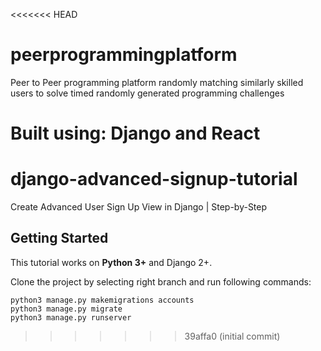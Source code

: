 <<<<<<< HEAD
# peerprogrammingplatform
Peer to Peer programming platform randomly matching similarly skilled users to solve timed randomly generated programming challenges


Built using: Django and React
=======
# django-advanced-signup-tutorial
Create Advanced User Sign Up View in Django | Step-by-Step

## Getting Started

This tutorial works on **Python 3+** and Django 2+.

Clone the project by selecting right branch and run following commands:

```
python3 manage.py makemigrations accounts
python3 manage.py migrate
python3 manage.py runserver
```
>>>>>>> 39affa0 (initial commit)

